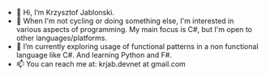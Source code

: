 - 👋 Hi, I’m Krzysztof Jablonski.
- 👀 When I'm not cycling or doing something else, I'm interested in various aspects of programming. My main focus is C#, but I'm open to other languages/platforms.
- 🌱 I’m currently exploring usage of functional patterns in a non functional language like C#. And learning Python and F#.
- 📫 You can reach me at: krjab.devnet at gmail.com

<!---
krjab/krjab is a ✨ special ✨ repository because its `README.md` (this file) appears on your GitHub profile.
You can click the Preview link to take a look at your changes.
--->
